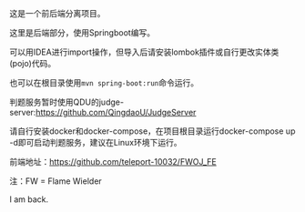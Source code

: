 这是一个前后端分离项目。

这里是后端部分，使用Springboot编写。

可以用IDEA进行import操作，但导入后请安装lombok插件或自行更改实体类(pojo)代码。

也可以在根目录使用`mvn spring-boot:run`命令运行。

判题服务暂时使用QDU的judge-server:https://github.com/QingdaoU/JudgeServer

请自行安装docker和docker-compose，在项目根目录运行docker-compose up -d即可启动判题服务，建议在Linux环境下运行。


前端地址：https://github.com/teleport-10032/FWOJ_FE


注：FW = Flame Wielder 


I am back.
